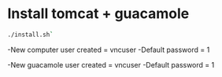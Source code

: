 # Install tomcat + guacamole

 ```bash
./install.sh`
```

-New computer user created = vncuser
-Default password = 1

-New guacamole user created = vncuser
-Default password = 1




